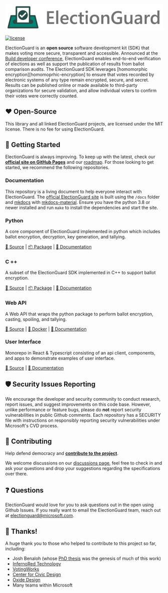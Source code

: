 [![Microsoft Defending Democracy Program: ElectionGuard][election-guard-banner]](http://microsoft.github.io/electionguard/)

[![license][license-image]](LICENSE)

ElectionGuard is an **open source** software development kit (SDK) that makes voting more secure, transparent and accessible. Announced at the [Build developer conference][build-developer-conference], ElectionGuard enables end-to-end verification of elections as well as support the publication of results from ballot comparison audits. The ElectionGuard SDK leverages [homomorphic encryption][homomoprhic-encryption] to ensure that votes recorded by electronic systems of any type remain encrypted, secure, and secret. Results can be published online or made available to third-party organizations for secure validation, and allow individual voters to confirm their votes were correctly counted.

## ❤️ Open-Source

This library and all linked ElectionGuard projects, are licensed under the MIT license. There is no fee for using ElectionGuard.

## 🚀 Getting Started

ElectionGuard is always improving. To keep up with the latest, check our **[official site on GitHub Pages][election-guard-official-page]** and our [roadmap][election-guard-road-map]. For those looking to get started, we recommend the following repositories.

### Documentation

This repository is a living document to help everyone interact with ElectionGuard. The [official ElectionGuard site][election-guard-official-page] is built using the `/docs` folder and [mkdocs][mkdocs-official-site] with [mkdocs-material][material-mkdocs]. Ensure you have the python 3.8 or newer installed and run `make` to install the dependencies and start the site.

### Python

A core component of ElectionGuard implemented in python which includes ballot encryption, decryption, key generation, and tallying.

[📁 Source][election-guard-python-source] |
[📦 Package][election-guard-python-package] |
[📝 Documentation][election-guard-python-documentation]

### C ++

A subset of the ElectionGuard SDK implemented in C++ to support ballot encryption.

[📁 Source][election-guard-cpp-source-code] |
[📦 Package][election-guard-cpp-package] |
[📝 Documentation][election-guard-cpp-documentation]

### Web API

A Web API that wraps the python package to perform ballot encryption, casting, spoiling, and tallying.

[📁 Source][election-guard-web-api-source] | 
[🐳 Docker][election-guard-web-api-docker] | 
[📄 Documentation][election-guard-web-api-documentation]

### User Interface

Monorepo in React & Typescript consisting of an api client, components, and apps to demonstrate examples of user interface.

[📁 Source][election-guard-ui-source] |
[📄 Documentation][election-guard-ui-documentation]

## 🛡 Security Issues Reporting

We encourage the developer and security community to conduct research, report issues, and suggest improvements on this code base. However, unlike performance or feature bugs, please do **not** report security vulnerabilities in public Github comments. Each repository has a SECURITY file with instructions on responsibly reporting security vulnerabilities under Microsoft's CVD process.

## 🤝 Contributing

Help defend democracy and **[contribute to the project][]**.

[code of conduct]: CODE_OF_CONDUCT.md
[contribute to the project]: CONTRIBUTING.md

We welcome discussions on our [discussions page][election-guard-discussions], feel free to check in and ask your questions and drop your suggestions regarding the specifications over there.

## ❓ Questions

ElectionGuard would love for you to ask questions out in the open using Github Issues. If you really want to email the ElectionGuard team, reach out at electionguard@microsoft.com.

## 🎉 Thanks!

A huge thank you to those who helped to contribute to this project so far, including:

- Josh Benaloh (whose [PhD thesis][verifiable-search-ballot-elections-paper] was the genesis of much of this work)
- [InfernoRed Technology][infernored]
- [VotingWorks][voting-works]
- [Center for Civic Design][center-for-civic-design]
- [Oxide Design][oxide-design]
- Many teams within Microsoft

[election-guard-banner]: docs/images/electionguard-banner.svg "Election Guard banner SVG"
[license-image]: https://img.shields.io/github/license/microsoft/electionguard "Election Guard license image"
[build-developer-conference]: https://blogs.microsoft.com/on-the-issues/?p=63211 "Protecting democratic elections through secure, verifiable voting"
[homomoprhic-encryptio]: https://en.wikipedia.org/wiki/Homomorphic_encryption "Homomorphic encryption"
[election-guard-official-page]: https://microsoft.github.io/electionguard "Official Election Guard site on Github Pages"
[election-guard-road-map]: https://microsoft.github.io/electionguard/Roadmap "Election Guard road map"
[mkdocs-official-site]: https://www.mkdocs.org/ "MkDocs official website"
[material-mkdocs]: https://squidfunk.github.io/mkdocs-material/ "Material for MkDocs"
[election-guard-python-source]: https://github.com/microsoft/electionguard-python "Election Guard Python source code"
[election-guard-python-package]: https://pypi.org/project/electionguard/ "Election Guard Python package"
[election-guard-python-documentation]: https://microsoft.github.io/electionguard-python/ "Election Guard Python documentation"
[election-guard-cpp-source-code]: https://github.com/microsoft/electionguard-cpp/ "Election Guard C++ source code"
[election-guard-cpp-package]: https://www.nuget.org/packages/ElectionGuard.Encryption/ "Election Guard C++ package"
[election-guard-cpp-documentation]: https://github.com/microsoft/electionguard-cpp#readme "Election Guard C++ documentation"
[election-guard-web-api-source]: https://github.com/microsoft/electionguard-api-python "Election Guard Web API source code"
[election-guard-web-api-docker]: https://hub.docker.com/r/electionguard/electionguard-web-api "Election Guard Web API Docker"
[election-guard-web-api-documentation]: https://microsoft.github.io/electionguard-api-python/ "Election Guard Web API documentation"
[election-guard-ui-source]: https://github.com/microsoft/electionguard-ui "Election Guard UI source code"
[election-guard-ui-documentation]: https://github.com/microsoft/electionguard-ui#readme "Election Guard UI documentation"
[election-guard-discussions]: https://github.com/microsoft/electionguard/discussions "Election Guard Discussions page"
[verifiable-search-ballot-elections-paper]: https://www.microsoft.com/en-us/research/publication/verifiable-secret-ballot-elections/ "Verifiable Secret-Ballot Elections - Microsoft Research, Josh Benaloh"
[infernored]: https://infernored.com/ "InfernoRed"
[voting-works]: https://voting.works/ "Voting works - Elections you can trust"
[center-for-civic-design]: https://civicdesign.org/ "Center for Civic Design"
[oxide-design]: https://oxidedesign.com/ "Oxide Design"
